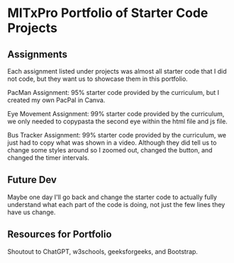 # MITxPro Portfolio of Starter Code Projects

## Assignments

Each assignment listed under projects was almost all starter code that I did not code, but they want us to showcase them in this portfolio.

PacMan Assignment: 95% starter code provided by the curriculum, but I created my own PacPal in Canva.

Eye Movement Assignment: 99% starter code provided by the curriculum, we only needed to copypasta the second eye within the html file and js file.

Bus Tracker Assignment: 99% starter code provided by the curriculum, we just had to copy what was shown in a video. Although they did tell us to change some styles around so I zoomed out, changed the button, and changed the timer intervals.

## Future Dev

Maybe one day I'll go back and change the starter code to actually fully understand what each part of the code is doing, not just the few lines they have us change.

## Resources for Portfolio

Shoutout to ChatGPT, w3schools, geeksforgeeks, and Bootstrap.
